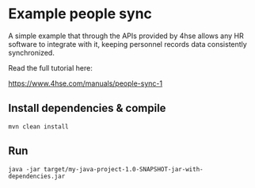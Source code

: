 # Example people sync

A simple example that through the APIs provided by 4hse allows any HR software to integrate with it, keeping personnel records data consistently synchronized.

Read the full tutorial here:

https://www.4hse.com/manuals/people-sync-1

## Install dependencies & compile

```
mvn clean install
```

## Run

```
java -jar target/my-java-project-1.0-SNAPSHOT-jar-with-dependencies.jar 
```